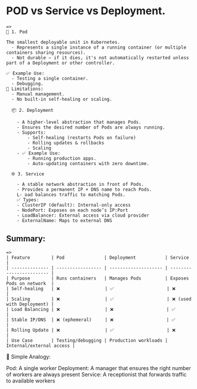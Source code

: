 # POD vs Service vs Deployment.
    =>
    🚀 1. Pod
    
    The smallest deployable unit in Kubernetes.
      - Represents a single instance of a running container (or multiple containers sharing resources).
      - Not durable — if it dies, it's not automatically restarted unless part of a Deployment or other controller.
    
    ✅ Example Use:
      - Testing a single container.
      - Debugging.
    🔴 Limitations:
      - Manual management.
      - No built-in self-healing or scaling.

      📦 2. Deployment
      
        - A higher-level abstraction that manages Pods.
        - Ensures the desired number of Pods are always running.
        - Supports:
            - Self-healing (restarts Pods on failure)
            - Rolling updates & rollbacks
            - Scaling
        - ✅ Example Use:
            - Running production apps.
            - Auto-updating containers with zero downtime.

      🌐 3. Service

        - A stable network abstraction in front of Pods.
        - Provides a permanent IP + DNS name to reach Pods.
        L- oad balances traffic to matching Pods.
        ✅ Types:
        - ClusterIP (default): Internal-only access
        - NodePort: Exposes on each node’s IP:Port
        - LoadBalancer: External access via cloud provider
        - ExternalName: Maps to external DNS




## Summary:
    =>
    | Feature        | Pod               | Deployment           | Service                  |
    | -------------- | ----------------- | -------------------- | ------------------------ |
    | Purpose        | Runs containers   | Manages Pods         | Exposes Pods on network  |
    | Self-healing   | ❌                 | ✅                    | ❌                        |
    | Scaling        | ❌                 | ✅                    | ❌ (used with Deployment) |
    | Load Balancing | ❌                 | ❌                    | ✅                        |
    | Stable IP/DNS  | ❌ (ephemeral)     | ❌                    | ✅                        |
    | Rolling Update | ❌                 | ✅                    | ❌                        |
    | Use Case       | Testing/debugging | Production workloads | Internal/external access |



🧠 Simple Analogy:

Pod: A single worker
Deployment: A manager that ensures the right number of workers are always present
Service: A receptionist that forwards traffic to available workers
